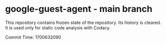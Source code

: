 # google-guest-agent - main branch

This repository contains frozen state of the repository.
Its history is cleared. It is used only for static code
analysis with Codacy.

Commit Time: 1700632090